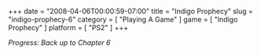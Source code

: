 +++
date = "2008-04-06T00:00:59-07:00"
title = "Indigo Prophecy"
slug = "indigo-prophecy-6"
category = [ "Playing A Game" ]
game = [ "Indigo Prophecy" ]
platform = [ "PS2" ]
+++

<i>Progress: Back up to Chapter 6</i>